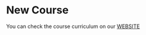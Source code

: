 # New Course

You can check the course curriculum on our [WEBSITE](https://www.cipher2infinity.com/)


